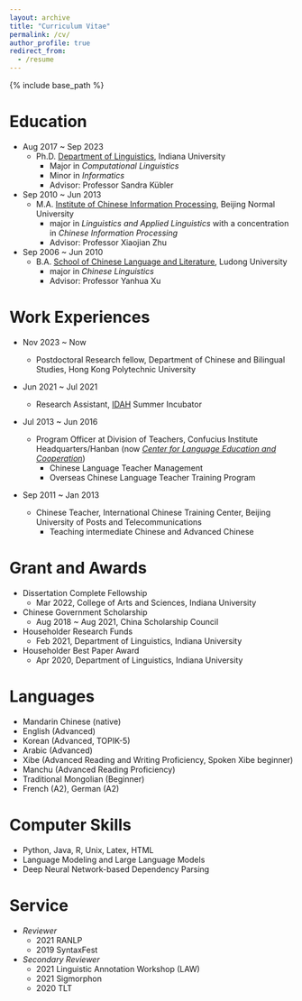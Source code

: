 ```yaml
---
layout: archive
title: "Curriculum Vitae"
permalink: /cv/
author_profile: true
redirect_from:
  - /resume
---
```


{% include base_path %}

Education
======
* Aug 2017 ~ Sep 2023
	* Ph.D. [Department of Linguistics](https://linguistics.indiana.edu/), Indiana University
		* Major in _Computational Linguistics_
		* Minor in _Informatics_
		* Advisor: Professor Sandra Kübler
* Sep 2010 ~ Jun 2013
	* M.A. [Institute of Chinese Information Processing](http://icip.bnu.edu.cn/), Beijing Normal University
		* major in _Linguistics and Applied Linguistics_ with a concentration in _Chinese Information Processing_
		* Advisor: Professor Xiaojian Zhu
* Sep 2006 ~ Jun 2010
	* B.A. [School of Chinese Language and Literature](http://www.chinese.ldu.edu.cn/), Ludong University
		* major in _Chinese Linguistics_
		* Advisor: Professor Yanhua Xu

	

Work Experiences
======
* Nov 2023 ~ Now
	* Postdoctoral Research fellow, Department of Chinese and Bilingual Studies, Hong Kong Polytechnic University

* Jun 2021 ~ Jul 2021
	* Research Assistant, [IDAH](https://idah.indiana.edu/project-support/incubator/index.html) Summer Incubator

* Jul 2013 ~ Jun 2016
	* Program Officer at Division of Teachers, Confucius Institute Headquarters/Hanban (now [_Center for Language Education and Cooperation_](http://www.chinese.cn/page/#/pcpage/mainpage))
		* Chinese Language Teacher Management
		* Overseas Chinese Language Teacher Training Program

* Sep 2011 ~ Jan 2013
	* Chinese Teacher, International Chinese Training Center, Beijing University of Posts and Telecommunications
		* Teaching intermediate Chinese and Advanced Chinese


Grant and Awards
======
* Dissertation Complete Fellowship
	* Mar 2022, College of Arts and Sciences, Indiana University
* Chinese Government Scholarship
	* Aug 2018 ~ Aug 2021, China Scholarship Council
* Householder Research Funds
	* Feb 2021, Department of Linguistics, Indiana University
* Householder Best Paper Award
	* Apr 2020, Department of Linguistics, Indiana University
  
Languages
======
* Mandarin Chinese (native)
* English (Advanced)
* Korean (Advanced, TOPIK-5)
* Arabic (Advanced)
* Xibe (Advanced Reading and Writing Proficiency, Spoken Xibe beginner)
* Manchu (Advanced Reading Proficiency)
* Traditional Mongolian (Beginner)
* French (A2), German (A2)



Computer Skills
======
* Python, Java, R, Unix, Latex, HTML
* Language Modeling and Large Language Models
* Deep Neural Network-based Dependency Parsing

Service
======
* _Reviewer_
	* 2021 RANLP
	* 2019 SyntaxFest
* _Secondary Reviewer_
	* 2021 Linguistic Annotation Workshop (LAW)
	* 2021 Sigmorphon
	* 2020 TLT
	
	
  
